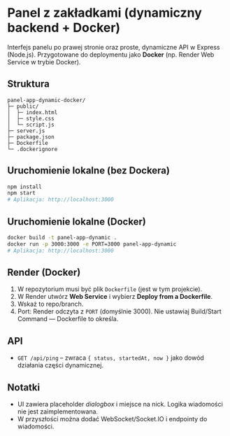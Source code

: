# Panel z zakładkami (dynamiczny backend + Docker)

Interfejs panelu po prawej stronie oraz proste, dynamiczne API w Express (Node.js).
Przygotowane do deploymentu jako **Docker** (np. Render Web Service w trybie Docker).

## Struktura
```
panel-app-dynamic-docker/
├─ public/
│  ├─ index.html
│  ├─ style.css
│  └─ script.js
├─ server.js
├─ package.json
├─ Dockerfile
└─ .dockerignore
```

## Uruchomienie lokalne (bez Dockera)
```bash
npm install
npm start
# Aplikacja: http://localhost:3000
```

## Uruchomienie lokalne (Docker)
```bash
docker build -t panel-app-dynamic .
docker run -p 3000:3000 -e PORT=3000 panel-app-dynamic
# Aplikacja: http://localhost:3000
```

## Render (Docker)
1. W repozytorium musi być plik `Dockerfile` (jest w tym projekcie).
2. W Render utwórz **Web Service** i wybierz **Deploy from a Dockerfile**.
3. Wskaż to repo/branch.
4. Port: Render odczyta z `PORT` (domyślnie 3000). Nie ustawiaj Build/Start Command — Dockerfile to określa.

## API
- `GET /api/ping` – zwraca `{ status, startedAt, now }` jako dowód działania części dynamicznej.

## Notatki
- UI zawiera placeholder *dialogbox* i miejsce na nick. Logika wiadomości nie jest zaimplementowana.
- W przyszłości można dodać WebSocket/Socket.IO i endpointy do wiadomości.
